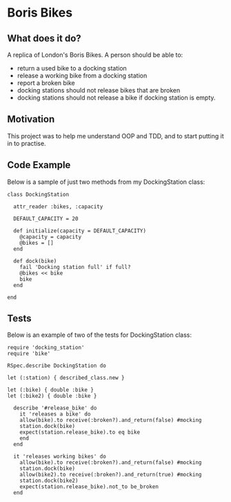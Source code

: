 # Boris Bikes

## What does it do?
A replica of London's Boris Bikes.
A person should be able to:

- return a used bike to a docking station
- release a working bike from a docking station
- report a broken bike
- docking stations should not release bikes that are broken
- docking stations should not release a bike if docking station is empty.


## Motivation
This project was to help me understand OOP and TDD, and to start putting it in to practise.


## Code Example
Below is a sample of just two methods from my DockingStation class:
```
class DockingStation

  attr_reader :bikes, :capacity

  DEFAULT_CAPACITY = 20

  def initialize(capacity = DEFAULT_CAPACITY)
    @capacity = capacity
    @bikes = []
  end

  def dock(bike)
    fail 'Docking station full' if full?
    @bikes << bike
    bike
  end

end
```

## Tests
Below is an example of two of the tests for DockingStation class:
```
require 'docking_station'
require 'bike'

RSpec.describe DockingStation do

let (:station) { described_class.new }

let (:bike) { double :bike }
let (:bike2) { double :bike }

  describe '#release_bike' do
    it 'releases a bike' do
    allow(bike).to receive(:broken?).and_return(false) #mocking
    station.dock(bike)
    expect(station.release_bike).to eq bike
    end
  end

  it 'releases working bikes' do
    allow(bike).to receive(:broken?).and_return(false) #mocking
    station.dock(bike)
    allow(bike2).to receive(:broken?).and_return(true) #mocking
    station.dock(bike2)
    expect(station.release_bike).not_to be_broken
  end
```

